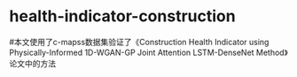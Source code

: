 # health-indicator-construction
#本文使用了c-mapss数据集验证了《Construction Health Indicator using Physically-Informed 1D-WGAN-GP Joint Attention LSTM-DenseNet Method》论文中的方法
